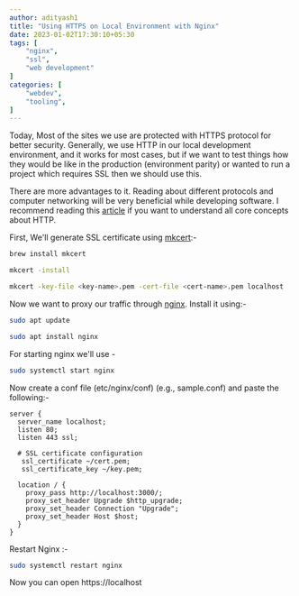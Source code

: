 ```yaml
---
author: adityash1
title: "Using HTTPS on Local Environment with Nginx"
date: 2023-01-02T17:30:10+05:30
tags: [
    "nginx",
    "ssl", 
    "web development"
]
categories: [
    "webdev",
    "tooling",
]
---
```


Today, Most of the sites we use are protected with HTTPS protocol for better security. Generally, we use HTTP in our local development environment, and it works for most cases, but if we want to test things how they would be like in the production (environment parity) or wanted to run a project which requires SSL then we should use this.

There are more advantages to it. Reading about different protocols and computer networking will be very beneficial while developing software. I recommend reading this [article](https://www.smashingmagazine.com/2021/08/http3-core-concepts-part1/) if you want to understand all core concepts about HTTP.

First, We'll generate SSL certificate using [mkcert](https://github.com/FiloSottile/mkcert):-

```bash
brew install mkcert
```

```bash
mkcert -install
```

```bash
mkcert -key-file <key-name>.pem -cert-file <cert-name>.pem localhost
```

Now we want to proxy our traffic through [nginx](https://www.nginx.com/resources/wiki/start/topics/tutorials/install/#official-debian-ubuntu-packages). Install it using:-

```bash
sudo apt update
```

```bash
sudo apt install nginx
```

For starting nginx we'll use -

```bash
sudo systemctl start nginx
```

Now create a conf file (etc/nginx/conf) (e.g., sample.conf) and paste the following:-

```nginx
server {
  server_name localhost;
  listen 80;
  listen 443 ssl;

  # SSL certificate configuration 
   ssl_certificate ~/cert.pem; 
   ssl_certificate_key ~/key.pem; 

  location / {
    proxy_pass http://localhost:3000/;
    proxy_set_header Upgrade $http_upgrade;
    proxy_set_header Connection "Upgrade";
    proxy_set_header Host $host;
  }
}
```

Restart Nginx :-

```bash
sudo systemctl restart nginx
```

Now you can open https://localhost

